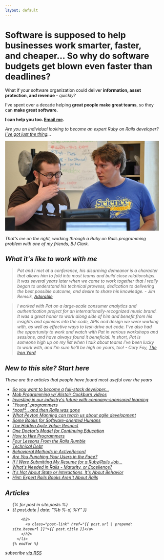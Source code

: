 ```yaml
---
layout: default
---
```


<h1><b>Software is supposed to help businesses work smarter, faster, and cheaper... So why do software budgets get blown even faster than deadlines?</b></h1>

<p>What if your software organization could deliver <b>information, asset protection, and revenue</b> - <i>quickly</i>?</p>

<p>I've spent over a decade helping <b>great people make great teams</b>, so they can <b>make great software</b>.</p>

<p><b>I can help you too. <a href="mailto:pat@patmaddox.com">Email me</a>.</b></p>

<p><i>Are you an individual looking to become an expert Ruby on Rails developer? <a href="http://www.rubysteps.com">I've got just the thing</a>...</i></p>

<p><img src="/images/bj_and_pat.jpeg"/></p>

<p><i>That's me on the right, working through a Ruby on Rails programming problem with one of my friends, BJ Clark.</p>

<a name="testimonials"></a>

<h2>What it's like to work with me</h2>

<blockquote>Pat and I met at a conference, his disarming demeanor is a character that allows him to fold into most teams and build close relationships. It was several years later when we came to work together that I really began to understand his technical prowess, dedication to delivering the best possible outcome, and desire to share his knowledge. - Jim Remsik, <a href="http://adorable.io">Adorable</a></blockquote>

<blockquote>I worked with Pat on a large-scale consumer analytics and authentication project for an internationally-recognized music brand. It was a great honor to work along side of him and benefit from his insights and opinions into the code, APIs and design we were working with, as well as effective ways to test-drive out code. I’ve also had the opportunity to work and watch with Pat in various workshops and sessions, and have always found it beneficial. In short, Pat is someone high up on my list when I talk about teams I’ve been lucky to work with, and I’m sure he’ll be high on yours, too! - Cory Foy, <a href="http://theironyard.com">The Iron Yard</a></blockquote>

<a name="start-here"></a>

<h2>New to this site? Start here</h2>

<p>These are the articles that people have found most useful over the years</p>

<ul>
<li><a href="/2014/11/24/pro-tips-for-full-stack-developers.html">So you want to become a full-stack developer...</a></li>
<li><a href="/2014/10/03/mob-programming-w-alistair-cockburn-videos.html">Mob Programming w/ Alistair Cockburn videos</a></li>
<li><a href="/2014/08/05/company-sponsored-learning.html">Investing in our industry's future with company-sponsored learning</a></li>
<li><a href="/2014/08/02/young-programmers.html">"Young" programmers</a></li>
<li><a href="/2014/05/15/poof-and-then-rails-was-gone.html">*poof*... and then Rails was gone</a></li>
<li><a href="/2013/11/16/what-peyton-manning-can-teach-us-about-agile-development.html">What Peyton Manning can teach us about agile development</a></li>
<li><a href="/2012/03/27/some-books-for-software-oriented-humans.html">Some Books for Software-oriented Humans</a></li>
<li><a href="/2011/10/12/the-hidden-agile-value-respect.html">The Hidden Agile Value: Respect</a></li>
<li><a href="/2011/07/26/one-doctors-model-for-continuing-education.html">One Doctor's Model for Continuing Education</a></li>
<li><a href="/2011/05/09/how-to-hire-programmers.html">How to Hire Programmers</a></li>
<li><a href="/2010/11/15/four-lessons-from-the-rails-rumble.html">Four Lessons From the Rails Rumble</a></li>
<li><a href="/2010/10/13/technical-debt.html">Technical Debt</a></li>
<li><a href="/2010/10/29/behavioral-methods-in-activerecord.html">Behavioral Methods in ActiveRecord</a></li>
<li><a href="/2010/05/19/are-you-punching-your-users-in-the-face.html">Are You Punching Your Users in the Face?</a></li>
<li><a href="/2010/04/16/if-i-were-submitting-my-resume-for-a-rubyrails-job.html">If I Were Submitting My Resume for a Ruby/Rails Job...</a></li>
<li><a href="/2009/10/24/whats-needed-in-rails-maturity-or-excellence.html">What's Needed in Rails - Maturity, or Excellence?</a></li>
<li><a href="/2008/02/03/its-not-about-state-or-interactions-its-about-behavior.html">It's Not About State or Interactions, It's About Behavior</a></li>
<li><a href="/2006/12/28/hint-expert-rails-books-arent-about-rails.html">Hint: Expert Rails Books Aren't About Rails</a></li>
</ul>

<div class="home">

  <a name="articles"></a>

  <h2>Articles</h2>

  <ul class="post-list">
    {% for post in site.posts %}
      <li>
        <span class="post-meta">{{ post.date | date: "%b %-d, %Y" }}</span>

        <h2>
          <a class="post-link" href="{{ post.url | prepend: site.baseurl }}">{{ post.title }}</a>
        </h2>
      </li>
    {% endfor %}
  </ul>

  <p class="rss-subscribe">subscribe <a href="{{ "/feed.xml" | prepend: site.baseurl }}">via RSS</a></p>

</div>
